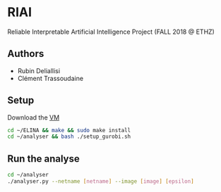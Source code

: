 # RIAI

Reliable Interpretable Artificial Intelligence Project (FALL 2018 @ ETHZ)

## Authors

* Rubin Deliallisi
* Clément Trassoudaine

## Setup

Download the [VM](https://files.sri.inf.ethz.ch/website/teaching/riai2018/materials/project/riai.ova)

``` bash
cd ~/ELINA && make && sudo make install
cd ~/analyser && bash ./setup_gurobi.sh
```

## Run the analyse

``` bash
cd ~/analyser
./analyser.py --netname [netname] --image [image] [epsilon] 
```
